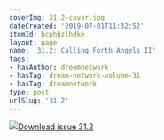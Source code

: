 ```yaml
---
coverImg: 31.2-cover.jpg
dateCreated: '2019-07-01T11:32:52'
itemId: bcphbzlhdke
layout: page
name: '31.2: Calling Forth Angels II'
tags:
- hasAuthor: dreamnetwork
- hasTag: dream-network-volume-31
- hasTag: dreamnetwork
type: post
urlSlug: '31.2'
---
```

<img class="card-journal-img" src="../images/31.2-rect.jpg"/><a href="../files/pdfs/Volume_31/31.2_angels_II.pdf" download="">Download issue 31.2</a>